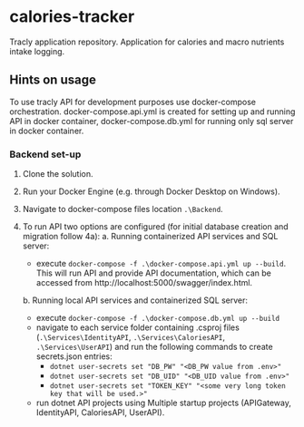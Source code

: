 # calories-tracker
Tracly application repository. Application for calories and macro nutrients intake logging.
## Hints on usage
To use tracly API for development purposes use docker-compose orchestration. docker-compose.api.yml is created for setting up and running API in docker container, docker-compose.db.yml for running only sql server in docker container.

### Backend set-up
1. Clone the solution.
2. Run your Docker Engine (e.g. through Docker Desktop on Windows).
3. Navigate to docker-compose files location `.\Backend`.
4. To run API two options are configured (for initial database creation and migration follow 4a):
    a. Running containerized API services and SQL server:
    -  execute `docker-compose -f .\docker-compose.api.yml up --build`. This will run API and provide API documentation, which can be accessed from http://localhost:5000/swagger/index.html.

    b. Running local API services and containerized SQL server:
    - execute `docker-compose -f .\docker-compose.db.yml up --build`
    - navigate to each service folder containing .csproj files (`.\Services\IdentityAPI`, `.\Services\CaloriesAPI`, `.\Services\UserAPI`) and run the following commands to create secrets.json entries: 
        - `dotnet user-secrets set "DB_PW" "<DB_PW value from .env>"`
        - `dotnet user-secrets set "DB_UID" "<DB_UID value from .env>"`
        - `dotnet user-secrets set "TOKEN_KEY" "<some very long token key that will be used.>"`
    - run dotnet API projects using Multiple startup projects (APIGateway, IdentityAPI, CaloriesAPI, UserAPI).

